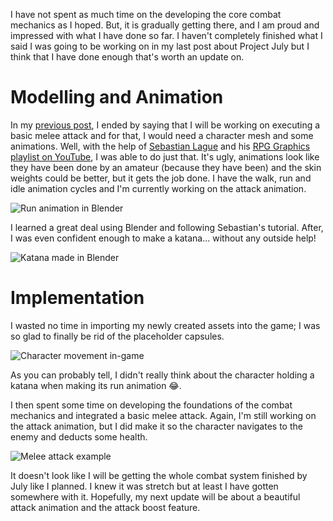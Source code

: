 I have not spent as much time on the developing the core combat mechanics as I hoped. But, it is gradually getting there, and I am proud and impressed with what I have done so far. I haven't completely finished what I said I was going to be working on in my last post about Project July but I think that I have done enough that's worth an update on.

# Modelling and Animation

In my [previous post][project_july_post], I ended by saying that I will be working on executing a basic melee attack and for that, I would need a character mesh and some animations. Well, with the help of [Sebastian Lague][sebastian_yt_channel] and his [RPG Graphics playlist on YouTube][rpg_yt_playlist], I was able to do just that. It's ugly, animations look like they have been done by an amateur (because they have been) and the skin weights could be better, but it gets the job done. I have the walk, run and idle animation cycles and I'm currently working on the attack animation. 

![Run animation in Blender][blender_run_animation]

I learned a great deal using Blender and following Sebastian's tutorial. After, I was even confident enough to make a katana... without any outside help!

![Katana made in Blender][blender_katana]

# Implementation

I wasted no time in importing my newly created assets into the game; I was so glad to finally be rid of the placeholder capsules. 

![Character movement in-game][movement_example]

As you can probably tell, I didn't really think about the character holding a katana when making its run animation &#x1f602;.

I then spent some time on developing the foundations of the combat mechanics and integrated a basic melee attack. Again, I'm still working on the attack animation, but I did make it so the character navigates to the enemy and deducts some health.

![Melee attack example][attack_example]

It doesn't look like I will be getting the whole combat system finished by July like I planned. I knew it was stretch but at least I have gotten somewhere with it. Hopefully, my next update will be about a beautiful attack animation and the attack boost feature.

[project_july_post]: https://stwupton.com/2018/2/project-july
[sebastian_yt_channel]: https://www.youtube.com/user/Cercopithecan
[rpg_yt_playlist]: https://www.youtube.com/watch?v=NGn_gSfYwVw&list=PLFt_AvWsXl0f4c56CbvYi038zmCmoZ4CQ

[blender_run_animation]: https://res.cloudinary.com/dyzej76ig/image/upload/v1527089719/project-july-update-1/pj_blender_run.gif
[blender_katana]: https://res.cloudinary.com/dyzej76ig/image/upload/v1527089714/project-july-update-1/pj_katana.png
[movement_example]: https://res.cloudinary.com/dyzej76ig/image/upload/v1527089717/project-july-update-1/pj_godot_run.gif
[attack_example]: https://res.cloudinary.com/dyzej76ig/image/upload/v1527089726/project-july-update-1/pj_godot_attack.gif